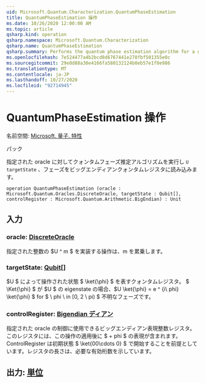 ```yaml
---
uid: Microsoft.Quantum.Characterization.QuantumPhaseEstimation
title: QuantumPhaseEstimation 操作
ms.date: 10/26/2020 12:00:00 AM
ms.topic: article
qsharp.kind: operation
qsharp.namespace: Microsoft.Quantum.Characterization
qsharp.name: QuantumPhaseEstimation
qsharp.summary: Performs the quantum phase estimation algorithm for a given oracle `U` and `targetState`, reading the phase into a big-endian quantum register.
ms.openlocfilehash: 7e524477a4b2bcd8d6767441e278fbf501355e0c
ms.sourcegitcommit: 29e0d88a30e4166fa580132124b0eb57e1f0e986
ms.translationtype: MT
ms.contentlocale: ja-JP
ms.lasthandoff: 10/27/2020
ms.locfileid: "92714945"
---
```

# <a name="quantumphaseestimation-operation"></a>QuantumPhaseEstimation 操作

名前空間: [Microsoft. 量子. 特性](xref:Microsoft.Quantum.Characterization)

パック [](https://nuget.org/packages/)


指定された oracle に対してクォンタムフェーズ推定アルゴリズムを実行し `U` `targetState` 、フェーズをビッグエンディアンクォンタムレジスタに読み込みます。

```qsharp
operation QuantumPhaseEstimation (oracle : Microsoft.Quantum.Oracles.DiscreteOracle, targetState : Qubit[], controlRegister : Microsoft.Quantum.Arithmetic.BigEndian) : Unit
```


## <a name="input"></a>入力

### <a name="oracle--discreteoracle"></a>oracle: [DiscreteOracle](xref:Microsoft.Quantum.Oracles.DiscreteOracle)

指定された整数の $U ^ m $ を実装する操作は、m を累乗します。


### <a name="targetstate--qubit"></a>targetState: [Qubit](xref:microsoft.quantum.lang-ref.qubit)[]

$U $ によって操作された状態 $ \ket{\phi} $ を表すクォンタムレジスタ。 $ \Ket{\phi} $ が $U $ の eigenstate の場合、$U \ket{\phi} = e ^ {i\ phi} \ket{\phi} $ for $ \ phi \ in [0, 2 \ pi) $ 不明なフェーズです。


### <a name="controlregister--bigendian"></a>controlRegister: [Bigendian ディアン](xref:Microsoft.Quantum.Arithmetic.BigEndian)

指定された oracle の制御に使用できるビッグエンディアン表現整数レジスタ。このレジスタには、この操作の適用後に $ + phi $ の表現が含まれます。 ControlRegister は初期状態 $ \ket{00\cdots 0} $ で開始することを前提としています。レジスタの長さは、必要な有効桁数を示しています。



## <a name="output--unit"></a>出力: [単位](xref:microsoft.quantum.lang-ref.unit)

